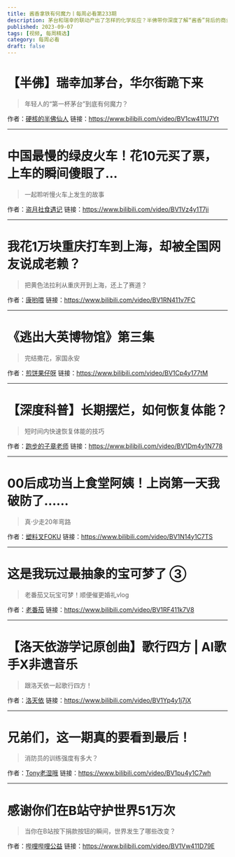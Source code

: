 ```yaml
---
title: 酱香拿铁有何魔力丨每周必看第233期
description: 茅台和瑞幸的联动产出了怎样的化学反应？半佛带你深度了解“酱香”背后的商业魔力
published: 2023-09-07
tags: [视频, 每周精选]
category: 每周必看
draft: false
---
```


# 【半佛】瑞幸加茅台，华尔街跪下来
> 年轻人的“第一杯茅台”到底有何魔力？

作者：[硬核的半佛仙人](https://space.bilibili.com/37663924)
链接：https://www.bilibili.com/video/BV1cw411U7Yt

---

# 中国最慢的绿皮火车！花10元买了票，上车的瞬间傻眼了…
> 一起聆听慢火车上发生的故事

作者：[盗月社食遇记](https://space.bilibili.com/99157282)
链接：https://www.bilibili.com/video/BV1Vz4y1T7ji

---

# 我花1万块重庆打车到上海，却被全国网友说成老赖？
> 把黄色法拉利从重庆开到上海，还上了赛道？

作者：[康哟喂](https://space.bilibili.com/11097284)
链接：https://www.bilibili.com/video/BV1RN411v7FC

---

# 《逃出大英博物馆》第三集
> 完结撒花，家国永安

作者：[煎饼果仔呀](https://space.bilibili.com/543740771)
链接：https://www.bilibili.com/video/BV1Cp4y177tM

---

# 【深度科普】长期摆烂，如何恢复体能？
> 短时间内快速恢复体能的技巧

作者：[跑步的子章老师](https://space.bilibili.com/451645162)
链接：https://www.bilibili.com/video/BV1Dm4y1N778

---

# 00后成功当上食堂阿姨！上岗第一天我破防了……
> 真·少走20年弯路

作者：[塑料叉FOKU](https://space.bilibili.com/130636947)
链接：https://www.bilibili.com/video/BV1N14y1C7TS

---

# 这是我玩过最抽象的宝可梦了 ③
> 老番茄又玩宝可梦！顺便催更婚礼vlog

作者：[老番茄](https://space.bilibili.com/546195)
链接：https://www.bilibili.com/video/BV1RF411k7V8

---

# 【洛天依游学记原创曲】歌行四方 | AI歌手X非遗音乐
> 跟洛天依一起歌行四方！

作者：[洛天依](https://space.bilibili.com/36081646)
链接：https://www.bilibili.com/video/BV1Yp4y1j7jX

---

# 兄弟们，这一期真的要看到最后！
> 消防员的训练强度有多大？

作者：[Tony老湿哦](https://space.bilibili.com/3493125897062786)
链接：https://www.bilibili.com/video/BV1pu4y1C7wh

---

# 感谢你们在B站守护世界51万次
> 当你在B站按下捐款按钮的瞬间，世界发生了哪些改变？

作者：[哔哩哔哩公益](https://space.bilibili.com/674734501)
链接：https://www.bilibili.com/video/BV1Vw411D79E

